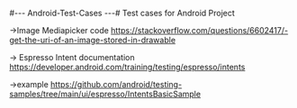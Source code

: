 #--- Android-Test-Cases ---#
Test cases for Android Project



->Image Mediapicker code
https://stackoverflow.com/questions/6602417/-get-the-uri-of-an-image-stored-in-drawable

-> Espresso Intent documentation
https://developer.android.com/training/testing/espresso/intents

->example
https://github.com/android/testing-samples/tree/main/ui/espresso/IntentsBasicSample




 
